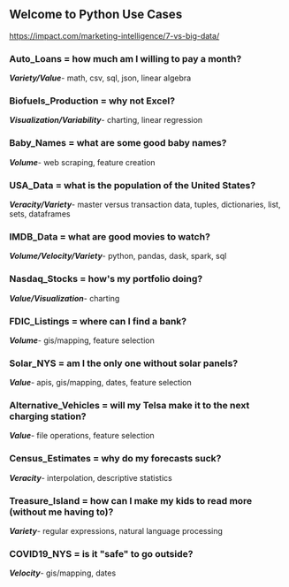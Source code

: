 ## Welcome to Python Use Cases

https://impact.com/marketing-intelligence/7-vs-big-data/


### Auto_Loans = how much am I willing to pay a month?
***Variety/Value***- math, csv, sql, json, linear algebra
### Biofuels_Production = why not Excel?
***Visualization/Variability***- charting, linear regression
### Baby_Names = what are some good baby names?
***Volume***- web scraping, feature creation
### USA_Data = what is the population of the United States?
***Veracity/Variety***- master versus transaction data, tuples, dictionaries, list, sets, dataframes
### IMDB_Data = what are good movies to watch?
***Volume/Velocity/Variety***- python, pandas, dask, spark, sql
### Nasdaq_Stocks = how's my portfolio doing?
***Value/Visualization***- charting
### FDIC_Listings = where can I find a bank?
***Volume***- gis/mapping, feature selection
### Solar_NYS = am I the only one without solar panels?
***Value***- apis, gis/mapping, dates, feature selection
### Alternative_Vehicles = will my Telsa make it to the next charging station?
***Value***- file operations, feature selection
### Census_Estimates = why do my forecasts suck?
***Veracity***- interpolation, descriptive statistics
### Treasure_Island = how can I make my kids to read more (without me having to)?
***Variety***- regular expressions, natural language processing
### COVID19_NYS = is it "safe" to go outside?
***Velocity***- gis/mapping, dates

